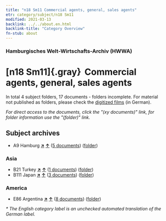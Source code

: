 ```yaml
---
title: "n18 Sm11 Commercial agents, general, sales agents"
etr: category/subject/n18 Sm11
modified: 2021-03-13
backlink: ../../about.en.html
backlink-title: "Category Overview"
fn-stub: about
---
```


### Hamburgisches Welt-Wirtschafts-Archiv (HWWA)
# [n18 Sm11]{.gray}&#8201; Commercial agents, general, sales agents&#160; 





In total 4 subject folders, 17 documents - folders incomplete.
For material not published as folders, please check the [digitized films](/film/h1_sh) (in German).

_For direct access to the documents, click the "(xy documents)" link, for folder information use the "(folder)" link._

## Subject archives


- A9 Hamburg [**&nearr;**](../../../geo/i/140905/about.en.html "Hamburg (all folders)") [**&uarr;**](../../../geo/about.en.html#A9 "Country category system") (<a href="https://pm20.zbw.eu/dfgview/sh/140905,145273" title="about: Hamburg : Commercial agents, general, sales agents" target="_blank">5 documents</a>) ([folder](../../../../folder/sh/1409xx/140905/1452xx/145273/about.en.html))

### Asia

- B21 Turkey [**&nearr;**](../../../geo/i/141111/about.en.html "Turkey (all folders)") [**&uarr;**](../../../geo/about.en.html#B21 "Country category system") (<a href="https://pm20.zbw.eu/dfgview/sh/141111,145273" title="about: Turkey : Commercial agents, general, sales agents" target="_blank">1 documents</a>) ([folder](../../../../folder/sh/1411xx/141111/1452xx/145273/about.en.html))
- B111 Japan [**&nearr;**](../../../geo/i/141272/about.en.html "Japan (all folders)") [**&uarr;**](../../../geo/about.en.html#B111 "Country category system") (<a href="https://pm20.zbw.eu/dfgview/sh/141272,145273" title="about: Japan : Commercial agents, general, sales agents" target="_blank">3 documents</a>) ([folder](../../../../folder/sh/1412xx/141272/1452xx/145273/about.en.html))

### America

- E86 Argentina [**&nearr;**](../../../geo/i/141692/about.en.html "Argentina (all folders)") [**&uarr;**](../../../geo/about.en.html#E86 "Country category system") (<a href="https://pm20.zbw.eu/dfgview/sh/141692,145273" title="about: Argentina : Commercial agents, general, sales agents" target="_blank">8 documents</a>) ([folder](../../../../folder/sh/1416xx/141692/1452xx/145273/about.en.html))


_* The English category label is an unchecked automated translation of the German label._

